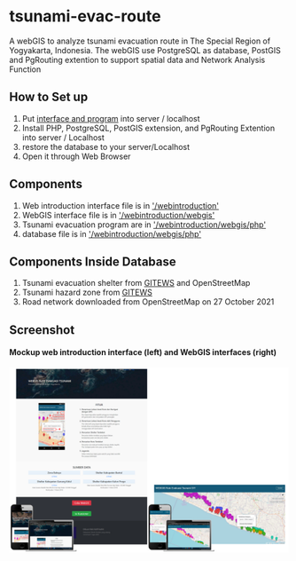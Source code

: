 # tsunami-evac-route

A webGIS to analyze tsunami evacuation route in The Special Region of Yogyakarta, Indonesia. The webGIS use PostgreSQL as database, PostGIS and PgRouting extention to support spatial data and Network Analysis Function

## How to Set up
1. Put [interface and program](https://github.com/R-fadhil/tsunami-evac-route/tree/main/webintroduction) into server / localhost 
2. Install PHP, PostgreSQL, PostGIS extension, and PgRouting Extention into server / Localhost
3. restore the database to your server/Localhost
4. Open it through Web Browser

## Components
1. Web introduction interface file is in ['/webintroduction'](https://github.com/R-fadhil/tsunami-evac-route/tree/main/webintroduction)
2. WebGIS interface file is in ['/webintroduction/webgis'](https://github.com/R-fadhil/tsunami-evac-route/tree/main/webintroduction/webgis)
3. Tsunami evacuation program are in ['/webintroduction/webgis/php'](https://github.com/R-fadhil/tsunami-evac-route/tree/main/webintroduction/webgis/php)
4. database file is in ['/webintroduction/webgis/php'](https://github.com/R-fadhil/tsunami-evac-route/tree/main/backup_database.rar)

## Components Inside Database
1. Tsunami evacuation shelter from [GITEWS](https://www.gitews.org/tsunami-kit/index_en.html) and OpenStreetMap
2. Tsunami hazard zone from [GITEWS](https://www.gitews.org/tsunami-kit/en/id_tsunami_hazard_map_diy.html)
3. Road network downloaded from OpenStreetMap on 27 October 2021

## Screenshot
#### Mockup web introduction interface (left) and WebGIS interfaces (right)

![screenshot](https://github.com/R-fadhil/tsunami-evac-route/blob/main/mockup.png)
